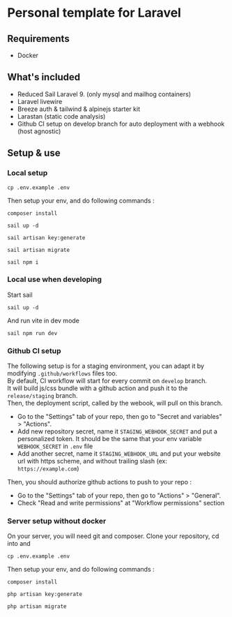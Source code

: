 # Personal template for Laravel

## Requirements
- Docker

## What's included
- Reduced Sail Laravel 9. (only mysql and mailhog containers)
- Laravel livewire
- Breeze auth & tailwind & alpinejs starter kit
- Larastan (static code analysis)
- Github CI setup on develop branch for auto deployment with a webhook (host agnostic)

## Setup & use
### Local setup
```shell
cp .env.example .env
```
Then setup your env, and do following commands :
```shell
composer install
```
```shell
sail up -d
```
```shell
sail artisan key:generate
```
```shell
sail artisan migrate
```
```shell
sail npm i
```

### Local use when developing
Start sail
```shell
sail up -d
```
And run vite in dev mode
```shell
sail npm run dev
```

### Github CI setup
The following setup is for a staging environment, you can adapt it by modifying `.github/workflows` files too.   
By default, CI workflow will start for every commit on `develop` branch.   
It will build js/css bundle with a github action and push it to the `release/staging` branch.  
Then, the deployment script, called by the webook, will pull on this branch.
- Go to the "Settings" tab of your repo, then go to "Secret and variables" > "Actions".
- Add new repository secret, name it `STAGING_WEBHOOK_SECRET` and put a personalized token. It should be the same that your env variable `WEBHOOK_SECRET` in `.env` file
- Add another secret, name it `STAGING_WEBHOOK_URL` and put your website url with https scheme, and without trailing slash (ex: `https://example.com`)   

Then, you should authorize github actions to push to your repo :
- Go to the "Settings" tab of your repo, then go to "Actions" > "General".
- Check "Read and write permissions" at "Workflow permissions" section

### Server setup without docker
On your server, you will need git and composer.
Clone your repository, cd into and  
```shell
cp .env.example .env
```
Then setup your env, and do following commands :
```shell
composer install
```
```shell
php artisan key:generate
```
```shell
php artisan migrate
```
